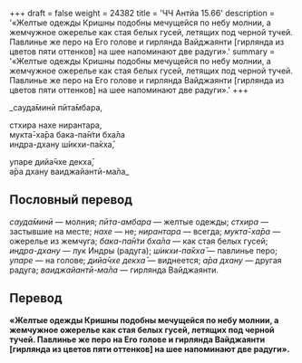 +++
draft = false
weight = 24382
title = 'ЧЧ Антйа 15.66'
description = '«Желтые одежды Кришны подобны мечущейся по небу молнии, а жемчужное ожерелье как стая белых гусей, летящих под черной тучей. Павлинье же перо на Его голове и гирлянда Вайджаянти [гирлянда из цветов пяти оттенков] на шее напоминают две радуги».'
summary = '«Желтые одежды Кришны подобны мечущейся по небу молнии, а жемчужное ожерелье как стая белых гусей, летящих под черной тучей. Павлинье же перо на Его голове и гирлянда Вайджаянти [гирлянда из цветов пяти оттенков] на шее напоминают две радуги».'
+++

_сауда̄минӣ пӣта̄мбара,  
  
стхира нахе нирантара,  
мукта̄-ха̄ра бака-па̄н̇ти бха̄ла  
индра-дхану ш́икхи-па̄кха̄,  
  
упаре дийа̄чхе декха̄,  
а̄ра дхану ваиджайантӣ-ма̄ла_

## Пословный перевод

_сауда̄минӣ_ — молния; _пӣта_\-_амбара_ — желтые одежды; _стхира_ — застывшие на месте; _нахе_ — не; _нирантара_ — всегда; _мукта̄_\-_ха̄ра_ — ожерелье из жемчуга; _бака_\-_па̄н̇ти_ _бха̄ла_ — как стая белых гусей; _индра_\-_дхану_ — лук Индры (радуга); _ш́икхи_\-_па̄кха̄_ — павлинье перо; _упаре_ — на голове; _дийа̄чхе_ _декха̄_ — виднеется; _а̄ра_ _дхану_ — другая радуга; _ваиджайантӣ_\-_ма̄ла_ — гирлянда Вайджаянти.

## Перевод

**«Желтые одежды Кришны подобны мечущейся по небу молнии, а жемчужное ожерелье как стая белых гусей, летящих под черной тучей. Павлинье же перо на Его голове и гирлянда Вайджаянти \[гирлянда из цветов пяти оттенков\] на шее напоминают две радуги».**
